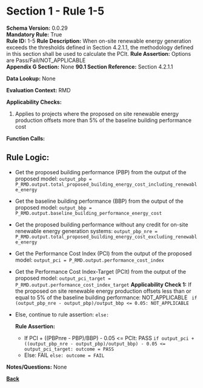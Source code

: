 # Section 1 - Rule 1-5
**Schema Version:** 0.0.29  
**Mandatory Rule:** True  
**Rule ID:** 1-5
**Rule Description:** When on-site renewable energy generation exceeds the thresholds defined in Section 4.2.1.1, the methodology defined in this section shall be used to calculate the PCIt.
**Rule Assertion:** Options are Pass/Fail/NOT_APPLICABLE     
**Appendix G Section:** None
**90.1 Section Reference:** Section 4.2.1.1  

**Data Lookup:** None 

**Evaluation Context:** RMD

**Applicability Checks:** 
1. Applies to projects where the proposed on site renewable energy production offsets more than 5% of the baseline building performance cost

**Function Calls:**


## Rule Logic:
- Get the proposed building performance (PBP) from the output of the proposed model: `output_pbp = P_RMD.output.total_proposed_building_energy_cost_including_renewable_energy`
- Get the baseline building performance (BBP) from the output of the proposed model: `output_bbp = P_RMD.output.baseline_building_performance_energy_cost`
- Get the proposed building performance without any credit for on-site renewable energy generation systems: `output_pbp_nre = P_RMD.output.total_proposed_building_energy_cost_excluding_renewable_energy`
- Get the Performance Cost Index (PCI) from the output of the proposed model: `output_pci = P_RMD.output.performance_cost_index`
- Get the Performance Cost Index-Target (PCIt) from the output of the proposed model: `output_pci_target = P_RMD.output.performance_cost_index_target`
**Applicability Check 1:** If the proposed on site renewable energy production offsets less than or equal to 5% of the baseline building performance: NOT_APPLICABLE ` if (output_pbp_nre - output_pbp)/output_bbp <= 0.05: NOT_APPLICABLE`
- Else, continue to rule assertion: `else:`

  **Rule Assertion:** 
  - If PCI + ((PBPnre - PBP)/BBP) - 0.05 <= PCIt: PASS `if output_pci + ((output_pbp_nre - output_pbp)/output_bbp) - 0.05 <= output_pci_target: outcome = PASS`
  - Else: FAIL `else: outcome = FAIL`


**Notes/Questions:** None


**[Back](../_toc.md)**